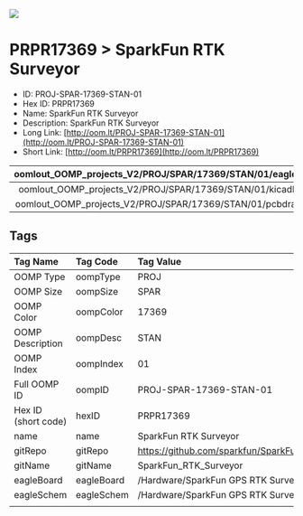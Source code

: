 


  
![][im]
# PRPR17369 > SparkFun RTK Surveyor

- ID: PROJ-SPAR-17369-STAN-01
- Hex ID: PRPR17369
- Name: SparkFun RTK Surveyor
- Description: SparkFun RTK Surveyor
- Long Link: [http://oom.lt/PROJ-SPAR-17369-STAN-01](http://oom.lt/PROJ-SPAR-17369-STAN-01)
- Short Link: [http://oom.lt/PRPR17369](http://oom.lt/PRPR17369)
  

|oomlout_OOMP_projects_V2/PROJ/SPAR/17369/STAN/01/eagleImage.png|oomlout_OOMP_projects_V2/PROJ/SPAR/17369/STAN/01/eagleSchemImage.png|oomlout_OOMP_projects_V2/PROJ/SPAR/17369/STAN/01/kicadPcb3dFront.png|oomlout_OOMP_projects_V2/PROJ/SPAR/17369/STAN/01/kicadPcb3dBack.png|
| :---: | :---: | :---: | :---: |
|oomlout_OOMP_projects_V2/PROJ/SPAR/17369/STAN/01/kicadPcb3d.png|oomlout_OOMP_projects_V2/PROJ/SPAR/17369/STAN/01/bomBack.png|oomlout_OOMP_projects_V2/PROJ/SPAR/17369/STAN/01/bomFront.png|oomlout_OOMP_projects_V2/PROJ/SPAR/17369/STAN/01/pcbdraw.svg|
|oomlout_OOMP_projects_V2/PROJ/SPAR/17369/STAN/01/pcbdrawBack.svg||||

## Tags
  

|Tag Name|Tag Code|Tag Value|
| :--- | :--- | :--- |
|OOMP Type|oompType|PROJ|
|OOMP Size|oompSize|SPAR|
|OOMP Color|oompColor|17369|
|OOMP Description|oompDesc|STAN|
|OOMP Index|oompIndex|01|
|Full OOMP ID|oompID|PROJ-SPAR-17369-STAN-01|
|Hex ID (short code)|hexID|PRPR17369|
|name|name|SparkFun RTK Surveyor|
|gitRepo|gitRepo|https://github.com/sparkfun/SparkFun_RTK_Surveyor|
|gitName|gitName|SparkFun_RTK_Surveyor|
|eagleBoard|eagleBoard|/Hardware/SparkFun GPS RTK Surveyor.brd|
|eagleSchem|eagleSchem|/Hardware/SparkFun GPS RTK Surveyor.sch|
||||



[im]: PROJ/SPAR/17369/STAN/01/kicadPcb3d_450.png
